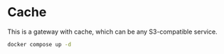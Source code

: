 # Cache

This is a gateway with cache, which can be any S3-compatible service.

``` sh
docker compose up -d
```
